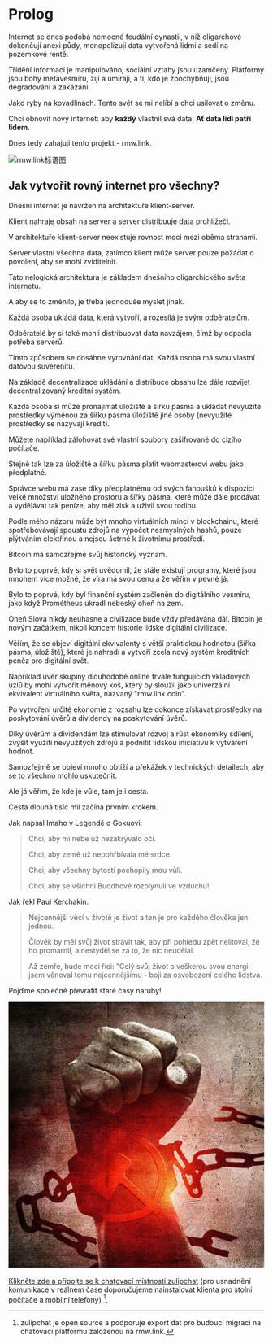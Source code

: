 # Prolog

Internet se dnes podobá nemocné feudální dynastii, v níž oligarchové dokončují anexi půdy, monopolizují data vytvořená lidmi a sedí na pozemkové rentě.

Třídění informací je manipulováno, sociální vztahy jsou uzamčeny. Platformy jsou bohy metavesmíru, žijí a umírají, a ti, kdo je zpochybňují, jsou degradováni a zakázáni.

Jako ryby na kovadlinách. Tento svět se mi nelíbí a chci usilovat o změnu.

Chci obnovit nový internet: aby **každý** vlastnil svá data. **Ať data lidí patří lidem.**

Dnes tedy zahajuji tento projekt - rmw.link.

![rmw.link标语图](/slogan.svg)

## Jak vytvořit rovný internet pro všechny?

Dnešní internet je navržen na architektuře klient-server.

Klient nahraje obsah na server a server distribuuje data prohlížeči.

V architektuře klient-server neexistuje rovnost moci mezi oběma stranami.

Server vlastní všechna data, zatímco klient může server pouze požádat o povolení, aby se mohl zviditelnit.

Tato nelogická architektura je základem dnešního oligarchického světa internetu.

A aby se to změnilo, je třeba jednoduše myslet jinak.

Každá osoba ukládá data, která vytvoří, a rozesílá je svým odběratelům.

Odběratelé by si také mohli distribuovat data navzájem, čímž by odpadla potřeba serverů.

Tímto způsobem se dosáhne vyrovnání dat. Každá osoba má svou vlastní datovou suverenitu.

Na základě decentralizace ukládání a distribuce obsahu lze dále rozvíjet decentralizovaný kreditní systém.

Každá osoba si může pronajímat úložiště a šířku pásma a ukládat nevyužité prostředky výměnou za šířku pásma úložiště jiné osoby (nevyužité prostředky se nazývají kredit).

Můžete například zálohovat své vlastní soubory zašifrované do cizího počítače.

Stejně tak lze za úložiště a šířku pásma platit webmasterovi webu jako předplatné.

Správce webu má zase díky předplatnému od svých fanoušků k dispozici velké množství úložného prostoru a šířky pásma, které může dále prodávat a vydělávat tak peníze, aby měl zisk a uživil svou rodinu.

Podle mého názoru může být mnoho virtuálních mincí v blockchainu, které spotřebovávají spoustu zdrojů na výpočet nesmyslných hashů, pouze plýtváním elektřinou a nejsou šetrné k životnímu prostředí.

Bitcoin má samozřejmě svůj historický význam.

Bylo to poprvé, kdy si svět uvědomil, že stále existují programy, které jsou mnohem více možné, že víra má svou cenu a že věřím v pevné já.

Bylo to poprvé, kdy byl finanční systém začleněn do digitálního vesmíru, jako když Prométheus ukradl nebeský oheň na zem.

Oheň Slova nikdy neuhasne a civilizace bude vždy předávána dál. Bitcoin je novým začátkem, nikoli koncem historie lidské digitální civilizace.

Věřím, že se objeví digitální ekvivalenty s větší praktickou hodnotou (šířka pásma, úložiště), které je nahradí a vytvoří zcela nový systém kreditních peněz pro digitální svět.

Například úvěr skupiny dlouhodobě online trvale fungujících vkladových uzlů by mohl vytvořit měnový koš, který by sloužil jako univerzální ekvivalent virtuálního světa, nazvaný "rmw.link coin".

Po vytvoření určité ekonomie z rozsahu lze dokonce získávat prostředky na poskytování úvěrů a dividendy na poskytování úvěrů.

Díky úvěrům a dividendám lze stimulovat rozvoj a růst ekonomiky sdílení, zvýšit využití nevyužitých zdrojů a podnítit lidskou iniciativu k vytváření hodnot.

Samozřejmě se objeví mnoho obtíží a překážek v technických detailech, aby se to všechno mohlo uskutečnit.

Ale já věřím, že kde je vůle, tam je i cesta.

Cesta dlouhá tisíc mil začíná prvním krokem.

Jak napsal Imaho v Legendě o Gokuovi.

> Chci, aby mi nebe už nezakrývalo oči.
> 
> Chci, aby země už nepohřbívala mé srdce.
> 
> Chci, aby všechny bytosti pochopily mou vůli.
> 
> Chci, aby se všichni Buddhové rozplynuli ve vzduchu!

Jak řekl Paul Kerchakin.

> Nejcennější věcí v životě je život a ten je pro každého člověka jen jednou.
> 
> Člověk by měl svůj život strávit tak, aby při pohledu zpět nelitoval, že ho promarnil, a nestyděl se za to, že nic neudělal.
> 
> Až zemře, bude moci říci: "Celý svůj život a veškerou svou energii jsem věnoval tomu nejcennějšímu - boji za osvobození celého lidstva.

Pojďme společně převrátit staré časy naruby!

![](https://raw.githubusercontent.com/gcxfd/img/gh-pages/1.jpg)

[Klikněte zde a připojte se k chatovací místnosti zulipchat](https://rmw.zulipchat.com) (pro usnadnění komunikace v reálném čase doporučujeme nainstalovat klienta pro stolní počítače a mobilní telefony) [^1].

[^1]: zulipchat je open source a podporuje export dat pro budoucí migraci na chatovací platformu založenou na rmw.link.